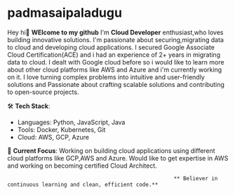 # **padmasaipaladugu**
Hey hi👋
**WElcome to my github**
I'm **Cloud Developer** enthusiast,who loves building innovative solutions. I'm passionate about securing,migrating data to cloud and developing cloud applications. I secured Google  Associate Cloud Certification(ACE) and i had an experience of 2+ years in migrating data to cloud. I dealt with Google cloud before so i would like to learn more about other cloud platforms like AWS and Azure and i'm currently working on it. I love turning complex problems into intuitive and user-friendly solutions and Passionate about crafting scalable solutions and contributing to open-source projects.

🛠 **Tech Stack**:  
- Languages: Python, JavaScript, Java  
- Tools: Docker, Kubernetes, Git  
- Cloud: AWS, GCP, Azure

🎯 **Current Focus**:
Working on building cloud applications using different cloud platforms like GCP,AWS and Azure.
Would like to get expertise in AWS and working on becoming certified Cloud Architect.

                                                         ** Believer in continuous learning and clean, efficient code.**
